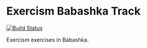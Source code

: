 # Exercism Babashka Track

[![Build Status](https://travis-ci.org/exercism/babashka.svg?branch=master)](https://travis-ci.org/exercism/babashka)

Exercism exercises in Babashka.
